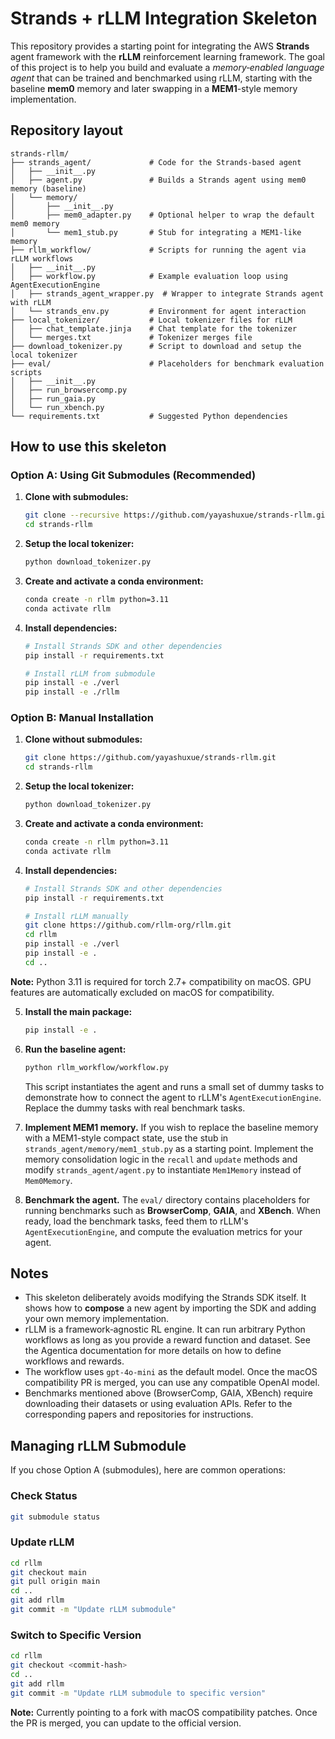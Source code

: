 # Strands + rLLM Integration Skeleton

This repository provides a starting point for integrating the AWS **Strands** agent framework with the **rLLM** reinforcement learning framework. The goal of this project is to help you build and evaluate a _memory‑enabled language agent_ that can be trained and benchmarked using rLLM, starting with the baseline **mem0** memory and later swapping in a **MEM1**-style memory implementation.

## Repository layout

```
strands-rllm/
├── strands_agent/             # Code for the Strands-based agent
│   ├── __init__.py
│   ├── agent.py               # Builds a Strands agent using mem0 memory (baseline)
│   └── memory/
│       ├── __init__.py
│       ├── mem0_adapter.py    # Optional helper to wrap the default mem0 memory
│       └── mem1_stub.py       # Stub for integrating a MEM1-like memory
├── rllm_workflow/             # Scripts for running the agent via rLLM workflows
│   ├── __init__.py
│   ├── workflow.py            # Example evaluation loop using AgentExecutionEngine
│   ├── strands_agent_wrapper.py  # Wrapper to integrate Strands agent with rLLM
│   └── strands_env.py         # Environment for agent interaction
├── local_tokenizer/           # Local tokenizer files for rLLM
│   ├── chat_template.jinja    # Chat template for the tokenizer
│   └── merges.txt             # Tokenizer merges file
├── download_tokenizer.py      # Script to download and setup the local tokenizer
├── eval/                      # Placeholders for benchmark evaluation scripts
│   ├── __init__.py
│   ├── run_browsercomp.py
│   ├── run_gaia.py
│   └── run_xbench.py
└── requirements.txt           # Suggested Python dependencies
```

## How to use this skeleton

### **Option A: Using Git Submodules (Recommended)**

1. **Clone with submodules:**

   ```bash
   git clone --recursive https://github.com/yayashuxue/strands-rllm.git
   cd strands-rllm
   ```

2. **Setup the local tokenizer:**

   ```bash
   python download_tokenizer.py
   ```

3. **Create and activate a conda environment:**

   ```bash
   conda create -n rllm python=3.11
   conda activate rllm
   ```

4. **Install dependencies:**

   ```bash
   # Install Strands SDK and other dependencies
   pip install -r requirements.txt

   # Install rLLM from submodule
   pip install -e ./verl
   pip install -e ./rllm
   ```

### **Option B: Manual Installation**

1. **Clone without submodules:**

   ```bash
   git clone https://github.com/yayashuxue/strands-rllm.git
   cd strands-rllm
   ```

2. **Setup the local tokenizer:**

   ```bash
   python download_tokenizer.py
   ```

3. **Create and activate a conda environment:**

   ```bash
   conda create -n rllm python=3.11
   conda activate rllm
   ```

4. **Install dependencies:**

   ```bash
   # Install Strands SDK and other dependencies
   pip install -r requirements.txt

   # Install rLLM manually
   git clone https://github.com/rllm-org/rllm.git
   cd rllm
   pip install -e ./verl
   pip install -e .
   cd ..
   ```

**Note:** Python 3.11 is required for torch 2.7+ compatibility on macOS. GPU features are automatically excluded on macOS for compatibility.

5. **Install the main package:**

   ```bash
   pip install -e .
   ```

6. **Run the baseline agent:**

   ```bash
   python rllm_workflow/workflow.py
   ```

   This script instantiates the agent and runs a small set of dummy tasks to demonstrate how to connect the agent to rLLM's `AgentExecutionEngine`. Replace the dummy tasks with real benchmark tasks.

7. **Implement MEM1 memory.** If you wish to replace the baseline memory with a MEM1-style compact state, use the stub in `strands_agent/memory/mem1_stub.py` as a starting point. Implement the memory consolidation logic in the `recall` and `update` methods and modify `strands_agent/agent.py` to instantiate `Mem1Memory` instead of `Mem0Memory`.

8. **Benchmark the agent.** The `eval/` directory contains placeholders for running benchmarks such as **BrowserComp**, **GAIA**, and **XBench**. When ready, load the benchmark tasks, feed them to rLLM's `AgentExecutionEngine`, and compute the evaluation metrics for your agent.

## Notes

- This skeleton deliberately avoids modifying the Strands SDK itself. It shows how to **compose** a new agent by importing the SDK and adding your own memory implementation.
- rLLM is a framework‑agnostic RL engine. It can run arbitrary Python workflows as long as you provide a reward function and dataset. See the Agentica documentation for more details on how to define workflows and rewards.
- The workflow uses `gpt-4o-mini` as the default model. Once the macOS compatibility PR is merged, you can use any compatible OpenAI model.
- Benchmarks mentioned above (BrowserComp, GAIA, XBench) require downloading their datasets or using evaluation APIs. Refer to the corresponding papers and repositories for instructions.

## Managing rLLM Submodule

If you chose Option A (submodules), here are common operations:

### **Check Status**

```bash
git submodule status
```

### **Update rLLM**

```bash
cd rllm
git checkout main
git pull origin main
cd ..
git add rllm
git commit -m "Update rLLM submodule"
```

### **Switch to Specific Version**

```bash
cd rllm
git checkout <commit-hash>
cd ..
git add rllm
git commit -m "Update rLLM submodule to specific version"
```

**Note:** Currently pointing to a fork with macOS compatibility patches. Once the PR is merged, you can update to the official version.
